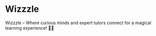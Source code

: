 # Wizzzle
Wizzzle – Where curious minds and expert tutors connect for a magical learning experience! 🧙✨
